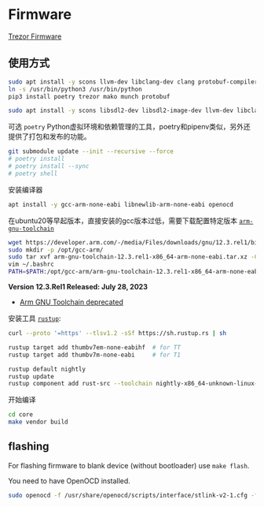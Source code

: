 # Firmware

[Trezor Firmware](https://github.com/stops-top) 

## 使用方式

```sh
sudo apt install -y scons llvm-dev libclang-dev clang protobuf-compiler python3-pip python3-poetry
ln -s /usr/bin/python3 /usr/bin/python
pip3 install poetry trezor mako munch protobuf
```

```sh
sudo apt install -y scons libsdl2-dev libsdl2-image-dev llvm-dev libclang-dev clang
```

可选 `poetry` Python虚拟环境和依赖管理的工具，poetry和pipenv类似，另外还提供了打包和发布的功能。

```sh
git submodule update --init --recursive --force
# poetry install
# poetry install --sync
# poetry shell
```


安装编译器
```sh
apt install -y gcc-arm-none-eabi libnewlib-arm-none-eabi openocd
```

在ubuntu20等早起版本，直接安装的gcc版本过低，需要下载配置特定版本 [`arm-gnu-toolchain`](https://developer.arm.com/downloads/-/arm-gnu-toolchain-downloads)

```sh
wget https://developer.arm.com/-/media/Files/downloads/gnu/12.3.rel1/binrel/arm-gnu-toolchain-12.3.rel1-x86_64-arm-none-eabi.tar.xz
sudo mkdir -p /opt/gcc-arm/
sudo tar xvf arm-gnu-toolchain-12.3.rel1-x86_64-arm-none-eabi.tar.xz -C /opt/gcc-arm/
vim ~/.bashrc
PATH=$PATH:/opt/gcc-arm/arm-gnu-toolchain-12.3.rel1-x86_64-arm-none-eabi/bin
```
**Version 12.3.Rel1 Released: July 28, 2023**

* [Arm GNU Toolchain deprecated](https://developer.arm.com/downloads/-/gnu-rm)

安装工具 [`rustup`](https://rustup.rs/):

```sh
curl --proto '=https' --tlsv1.2 -sSf https://sh.rustup.rs | sh

rustup target add thumbv7em-none-eabihf  # for TT
rustup target add thumbv7m-none-eabi     # for T1

rustup default nightly
rustup update
rustup component add rust-src --toolchain nightly-x86_64-unknown-linux-gnu
```

开始编译

```sh
cd core
make vendor build
```

## flashing

For flashing firmware to blank device (without bootloader) use `make flash`.

You need to have OpenOCD installed.

```sh
sudo openocd -f /usr/share/openocd/scripts/interface/stlink-v2-1.cfg -f /usr/share/openocd/scripts/target/stm32f4x.cfg
```